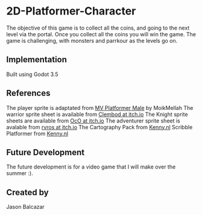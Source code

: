 # 2D-Platformer-Character

The objective of this game is to collect all the coins, and going to the next level via the portal. Once you collect all the coins you will win the game. The game is challenging, with monsters and parrkour as the levels go on.

## Implementation

Built using Godot 3.5

## References

The player sprite is adaptated from [MV Platformer Male](https://opengameart.org/content/mv-platformer-male-32x64) by MoikMellah
The warrior sprite sheet is available from [Clembod at itch.io](https://clembod.itch.io/warrior-free-animation-set)
The Knight sprite sheets are available from [OcO at itch.io](https://oco.itch.io/medieval-fantasy-character-pack)
The adventurer sprite sheet is avalable from [rvros at itch.io](https://rvros.itch.io/animated-pixel-hero)
The Cartography Pack from [Kenny.nl](https://kenney.nl/assets/cartography-pack)
Scribble Platformer from [Kenny.nl](https://kenney.nl/assets/scribble-platformer)

## Future Development

The future development is for a video game that I will make over the summer :).

## Created by 

Jason Balcazar
